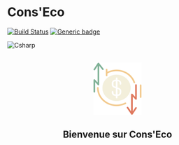 # Cons'Eco
[![Build Status](https://codefirst.iut.uca.fr/api/badges/hugo.livet/ConsEco/status.svg)](https://codefirst.iut.uca.fr/hugo.livet/ConsEco)
[![Generic badge](https://img.shields.io/badge/lang-.NET/CSharp-purple.svg)](https://shields.io/)

![Csharp](https://img.shields.io/badge/-CSharp-50C878?style=for-the-badge&logo=csharp)

<br />
<div align="center">
    <img src="Documentation_En_Cours/logo.png" alt="Logo" width="110" height="120">
  </a>

<br />

## <center> Bienvenue sur Cons'Eco </center>